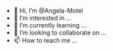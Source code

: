 - 👋 Hi, I’m @Angela-Motel
- 👀 I’m interested in ...
- 🌱 I’m currently learning ...
- 💞️ I’m looking to collaborate on ...
- 📫 How to reach me ...

<!---
Angela-Motel/Angela-Motel is a ✨ special ✨ repository because its `README.md` (this file) appears on your GitHub profile.
You can click the Preview link to take a look at your changes.
--->
